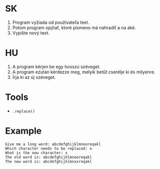 # SK
1. Program vyžiada od používateľa text.
1. Potom program opýtať, ktoré písmeno má nahradiť a na aké.
1. Vypíšte nový text.

# HU 
1. A program kérjen be egy hosszú széveget. 
1. A program ezután kérdezze meg, melyik betűt cserélje ki és milyenre.
1. Írja ki az új széveget.

# Tools
- `.replace()`

# Example
```
Give me a long word: abcdefghijklmnooreqakl
Which character needs to be replaced: o
What is the new character: x
The old word is: abcdefghijklmnooreqakl
The new word is: abcdefghijklmnxxreqakl
```

<!--
print("Give me a long word: abcdefghijklmnooreqakl")
word = "abcdefghijklmnooreqakl"
print("Which character needs to be replaced: o")
characterToReplace = "o"
print("What is the new character: x")
newCharacter = "x"
print(f"The old word is: {word}\nThe new word is: {word.replace(characterToReplace, newCharacter)}")
>